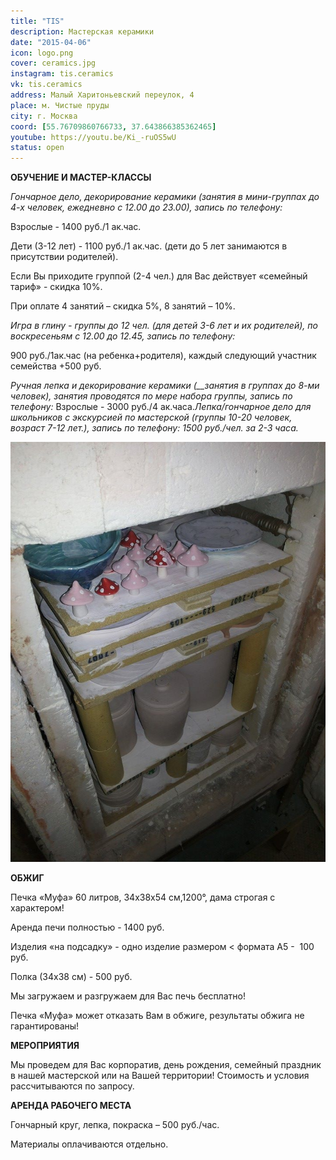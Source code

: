 ```yaml
---
title: "TIS"
description: Мастерская керамики
date: "2015-04-06"
icon: logo.png
cover: ceramics.jpg
instagram: tis.ceramics
vk: tis.ceramics
address: Малый Харитоньевский переулок, 4
place: м. Чистые пруды
city: г. Москва
coord: [55.76709860766733, 37.643866385362465]
youtube: https://youtu.be/Ki_-ruOS5wU
status: open
---
```


**ОБУЧЕНИЕ И МАСТЕР-КЛАССЫ**

_Гончарное дело, декорирование керамики (занятия в мини-группах до 4-х человек, ежедневно с 12.00 до 23.00), запись по телефону:_

Взрослые - 1400 руб./1 ак.час.

Дети (3-12 лет) - 1100 руб./1 ак.час. (дети до 5 лет занимаются в присутствии родителей).

Если Вы приходите группой (2-4 чел.) для Вас действует «семейный тариф» - скидка 10%.

При оплате 4 занятий – скидка 5%, 8 занятий – 10%.

_Игра в глину - группы до 12 чел. (для детей 3-6 лет и их родителей), по воскресеньям с 12.00 до 12.45, запись по телефону:_

900 руб./1ак.час (на ребенка+родителя), каждый следующий участник семейства +500 руб.

_Ручная лепка и декорирование керамики (\_\_занятия в_ _группах до 8-ми человек), занятия проводятся по мере набора группы, запись по телефону:_ Взрослые - 3000 руб./4 ак.часа._Лепка/гончарное дело для школьников с экскурсией по мастерской (группы 10-20 человек, возраст 7-12 лет.), запись по телефону:_ _1500 руб./чел. за 2-3 часа._

![](./kiln.jpg)

**ОБЖИГ**

Печка «Муфа» 60 литров, 34х38х54 см,1200°, дама строгая с характером!

Аренда печи полностью - 1400 руб.

Изделия «на подсадку» - одно изделие размером < формата А5 -  100 руб.

Полка (34х38 см) - 500 руб.

Мы загружаем и разгружаем для Вас печь бесплатно!

Печка «Муфа» может отказать Вам в обжиге, результаты обжига не гарантированы!

**МЕРОПРИЯТИЯ**

Мы проведем для Вас корпоратив, день рождения, семейный праздник в нашей мастерской или на Вашей территории! Стоимость и условия рассчитываются по запросу.

**АРЕНДА РАБОЧЕГО МЕСТА**

Гончарный круг, лепка, покраска – 500 руб./час.

Материалы оплачиваются отдельно.
